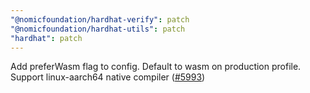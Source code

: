 ```yaml
---
"@nomicfoundation/hardhat-verify": patch
"@nomicfoundation/hardhat-utils": patch
"hardhat": patch
---
```


Add preferWasm flag to config. Default to wasm on production profile. Support linux-aarch64 native compiler ([#5993](https://github.com/NomicFoundation/hardhat/issues/5993))
